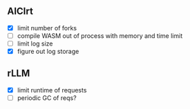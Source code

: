 ## AICIrt
* [x] limit number of forks
* [ ] compile WASM out of process with memory and time limit
* [ ] limit log size
* [x] figure out log storage

## rLLM
* [x] limit runtime of requests
* [ ] periodic GC of reqs?
